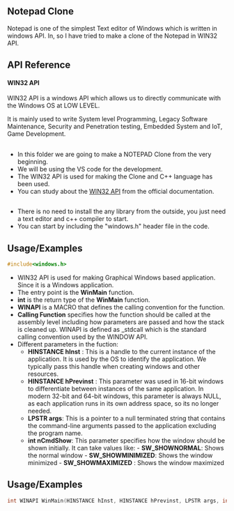 ## Notepad Clone

Notepad is one of the simplest Text editor of Windows which is written in windows API. In, so I have tried to make a clone of the Notepad in WIN32 API.

## API Reference

#### WIN32 API

WIN32 API is a windows API which allows us to directly communicate with the Windows OS at LOW LEVEL.

It is mainly used to write System level Programming, Legacy Software Maintenance, Security and Penetration testing, Embedded System and IoT, Game Development.
##  
- In this folder we are going to make a NOTEPAD Clone from the very beginning.
- We will be using the VS code for the development.
- The WIN32 API is used for making the Clone and C++ language has been used.
- You can study about the [WIN32 API](https://learn.microsoft.com/en-us/windows/win32/api/) from the official documentation.

##  
- There is no need to install the any library from the outside, you just need a text editor and c++ compiler to start.
- You can start by including the "windows.h" header file in the code.
## Usage/Examples
```C++
#include<windows.h>
```
- WIN32 API is used for making Graphical Windows based application. Since it is a Windows application.
- The entry point is the **WinMain** function.
- **int** is the return type of the **WinMain** function.
- **WINAPI** is a MACRO that defines the calling convention for the function.
- **Calling Function** specifies how the function should be called at the assembly level including how parameters are passed and how the stack is cleaned up. WINAPI is defined as _stdcall which is the standard calling convention used by the WINDOW API.
- Different parameters in the fuction:
  - **HINSTANCE hInst** : This is a handle to the current instance of the application. It is used by the OS to identify the application. We typically pass this handle when creating windows and other resources.
  - **HINSTANCE hPrevinst** : This parameter was used in 16-bit windows to differentiate between instances of the same application. In modern 32-bit and 64-bit windows, this parameter is always NULL, as each application runs in its own address space, so its no longer needed.
  - **LPSTR args**: This is a pointer to a null terminated string that contains the command-line arguments passed to the application excluding the program name.
  - **int nCmdShow**: This parameter specifies how the window should be shown initially. It can take values like:
                     - **SW_SHOWNORMAL**: Shows the normal window
                     - **SW_SHOWMINIMIZED**: Shows the window minimized
                     - **SW_SHOWMAXIMIZED** : Shows the window maximized
## Usage/Examples
```C++
int WINAPI WinMain(HINSTANCE hInst, HINSTANCE hPrevinst, LPSTR args, int nCmdShow)
```
